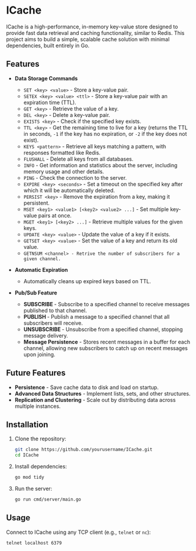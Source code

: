 # ICache

ICache is a high-performance, in-memory key-value store designed to provide fast data retrieval and caching functionality, similar to Redis. This project aims to build a simple, scalable cache solution with minimal dependencies, built entirely in Go.

## Features

- **Data Storage Commands**
  - `SET <key> <value>` - Store a key-value pair.
  - `SETEX <key> <value> <ttl>` - Store a key-value pair with an expiration time (TTL).
  - `GET <key>` - Retrieve the value of a key.
  - `DEL <key>` - Delete a key-value pair.
  - `EXISTS <key>` - Check if the specified key exists.
  - `TTL <key>` - Get the remaining time to live for a key (returns the TTL in seconds, `-1` if the key has no expiration, or `-2` if the key does not exist).
  - `KEYS <pattern>` - Retrieve all keys matching a pattern, with responses formatted like Redis.
  - `FLUSHALL` - Delete all keys from all databases.
  - `INFO` - Get information and statistics about the server, including memory usage and other details.
  - `PING` - Check the connection to the server.
  - `EXPIRE <key> <seconds>` - Set a timeout on the specified key after which it will be automatically deleted.
  - `PERSIST <key>` - Remove the expiration from a key, making it persistent.
  - `MSET <key1> <value1> [<key2> <value2> ...]` - Set multiple key-value pairs at once.
  - `MGET <key1> [<key2> ...]` - Retrieve multiple values for the given keys.
  - `UPDATE <key> <value>` - Update the value of a key if it exists.
  - `GETSET <key> <value>` - Set the value of a key and return its old value.
  - `GETNSUM <channel> - Retrive the number of subscribers for a given channel.`


- **Automatic Expiration**
  - Automatically cleans up expired keys based on TTL.

- **Pub/Sub Feature**
  - **SUBSCRIBE <channel>** - Subscribe to a specified channel to receive messages published to that channel.
  - **PUBLISH <channel> <message>** - Publish a message to a specified channel that all subscribers will receive.
  - **UNSUBSCRIBE <channel>** - Unsubscribe from a specified channel, stopping message delivery.
  - **Message Persistence** - Stores recent messages in a buffer for each channel, allowing new subscribers to catch up on recent messages upon joining.

## Future Features
- **Persistence** - Save cache data to disk and load on startup.
- **Advanced Data Structures** - Implement lists, sets, and other structures.
- **Replication and Clustering** - Scale out by distributing data across multiple instances.

## Installation

1. Clone the repository:
    ```bash
    git clone https://github.com/yourusername/ICache.git
    cd ICache
    ```
2. Install dependencies:
    ```bash
    go mod tidy
    ```
3. Run the server:
    ```bash
    go run cmd/server/main.go
    ```

## Usage

Connect to ICache using any TCP client (e.g., `telnet` or `nc`):

```bash
telnet localhost 6379
